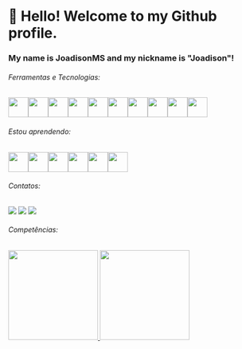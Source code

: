 # 👋 Hello! Welcome to my Github profile.
### My name is JoadisonMS and my nickname is "Joadison"!


###### Ferramentas e Tecnologias:

<img src="https://cdn.jsdelivr.net/gh/devicons/devicon/icons/bash/bash-original.svg"  width="40" height="40" /><img src="https://cdn.jsdelivr.net/gh/devicons/devicon/icons/html5/html5-original.svg" width="40" height="40" /><img src="https://cdn.jsdelivr.net/gh/devicons/devicon/icons/css3/css3-original.svg" width="40" height="40" /><img src="https://cdn.jsdelivr.net/gh/devicons/devicon/icons/javascript/javascript-original.svg"  width="40" height="40" /><img src="https://cdn.jsdelivr.net/gh/devicons/devicon/icons/java/java-original.svg"  width="40" height="40"  /><img src="https://cdn.jsdelivr.net/gh/devicons/devicon/icons/python/python-original.svg" width="40" height="40" /><img src="https://cdn.jsdelivr.net/gh/devicons/devicon/icons/pandas/pandas-original.svg" width="40" height="40" /><img src="https://cdn.jsdelivr.net/gh/devicons/devicon/icons/selenium/selenium-original.svg" width="40" height="40" /><img src="https://cdn.jsdelivr.net/gh/devicons/devicon/icons/react/react-original.svg" width="40" height="40" /><img src="https://cdn.jsdelivr.net/gh/devicons/devicon/icons/vscode/vscode-original.svg" width="40" height="40" />          

###### Estou aprendendo:

<img src="https://cdn.jsdelivr.net/gh/devicons/devicon/icons/nodejs/nodejs-original.svg" width="40" height="40" /><img src="https://cdn.jsdelivr.net/gh/devicons/devicon/icons/npm/npm-original-wordmark.svg" width="40" height="40" /><img src="https://cdn.jsdelivr.net/gh/devicons/devicon/icons/typescript/typescript-original.svg" width="40" height="40" /><img src="https://cdn.jsdelivr.net/gh/devicons/devicon/icons/nextjs/nextjs-original.svg" width="40" height="40" /><img src="https://cdn.jsdelivr.net/gh/devicons/devicon/icons/sqlite/sqlite-original.svg" width="40" height="40" /><img src="https://cdn.jsdelivr.net/gh/devicons/devicon/icons/mysql/mysql-original.svg" width="40" height="40"  />          

###### Contatos:

<div>
<a href="https://instagram.com/joadisonms_/" target="_blank"><img src="https://img.shields.io/badge/-Instagram-%23E4405F?style=for-the-badge&logo=instagram&logoColor=white" target="_blank"></a>
<a href = "mailto:joadison2219@gmail.com"><img src="https://img.shields.io/badge/Gmail-D14836?style=for-the-badge&logo=gmail&logoColor=white" target="_blank"></a>
<a href="https://www.linkedin.com/in/joadison-silva-6bb63914a/" target="_blank"><img src="https://img.shields.io/badge/-LinkedIn-%230077B5?style=for-the-badge&logo=linkedin&logoColor=white" target="_blank"></a>   
</div>


###### Competências:

<div>
<a href="https://github.com/Joadison">
<img height="180em" src="https://github-readme-stats.vercel.app/api/top-langs/?username=Joadison&layout=compact&langs_count=7&theme=dracula"/>
<img height="180em" src="https://github-readme-stats.vercel.app/api?username=Joadison&show_icons=true&theme=dracula&include_all_commits=true&count_private=true"/>
</div>
